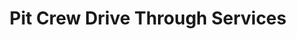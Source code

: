 ---
title: "Pit Crew Drive Through Services"
url: /st-johns/pit-crew-drive-through-services/
shop: car repair
---